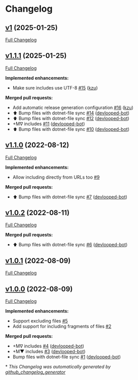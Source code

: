 # Changelog

## [v1](https://github.com/devlooped/actions-includes/tree/v1) (2025-01-25)

[Full Changelog](https://github.com/devlooped/actions-includes/compare/v1.1.1...v1)

## [v1.1.1](https://github.com/devlooped/actions-includes/tree/v1.1.1) (2025-01-25)

[Full Changelog](https://github.com/devlooped/actions-includes/compare/v1.1.0...v1.1.1)

**Implemented enhancements:**

- Make sure includes use UTF-8 [\#15](https://github.com/devlooped/actions-includes/pull/15) ([kzu](https://github.com/kzu))

**Merged pull requests:**

- Add automatic release generation configuration [\#16](https://github.com/devlooped/actions-includes/pull/16) ([kzu](https://github.com/kzu))
- ⬆️ Bump files with dotnet-file sync [\#14](https://github.com/devlooped/actions-includes/pull/14) ([devlooped-bot](https://github.com/devlooped-bot))
- ⬆️ Bump files with dotnet-file sync [\#12](https://github.com/devlooped/actions-includes/pull/12) ([devlooped-bot](https://github.com/devlooped-bot))
- +Mᐁ includes [\#11](https://github.com/devlooped/actions-includes/pull/11) ([devlooped-bot](https://github.com/devlooped-bot))
- ⬆️ Bump files with dotnet-file sync [\#10](https://github.com/devlooped/actions-includes/pull/10) ([devlooped-bot](https://github.com/devlooped-bot))

## [v1.1.0](https://github.com/devlooped/actions-includes/tree/v1.1.0) (2022-08-12)

[Full Changelog](https://github.com/devlooped/actions-includes/compare/v1.0.2...v1.1.0)

**Implemented enhancements:**

- Allow including directly from URLs too [\#9](https://github.com/devlooped/actions-includes/issues/9)

**Merged pull requests:**

- ⬆️ Bump files with dotnet-file sync [\#7](https://github.com/devlooped/actions-includes/pull/7) ([devlooped-bot](https://github.com/devlooped-bot))

## [v1.0.2](https://github.com/devlooped/actions-includes/tree/v1.0.2) (2022-08-11)

[Full Changelog](https://github.com/devlooped/actions-includes/compare/v1.0.1...v1.0.2)

**Merged pull requests:**

- ⬆️ Bump files with dotnet-file sync [\#6](https://github.com/devlooped/actions-includes/pull/6) ([devlooped-bot](https://github.com/devlooped-bot))

## [v1.0.1](https://github.com/devlooped/actions-includes/tree/v1.0.1) (2022-08-09)

[Full Changelog](https://github.com/devlooped/actions-includes/compare/v1.0.0...v1.0.1)

## [v1.0.0](https://github.com/devlooped/actions-includes/tree/v1.0.0) (2022-08-09)

[Full Changelog](https://github.com/devlooped/actions-includes/compare/1c13310b965c257110db9fb098e3a4adfc423d76...v1.0.0)

**Implemented enhancements:**

- Support excluding files [\#5](https://github.com/devlooped/actions-includes/issues/5)
- Add support for including fragments of files [\#2](https://github.com/devlooped/actions-includes/issues/2)

**Merged pull requests:**

- +Mᐁ includes [\#4](https://github.com/devlooped/actions-includes/pull/4) ([devlooped-bot](https://github.com/devlooped-bot))
- +M▼ includes [\#3](https://github.com/devlooped/actions-includes/pull/3) ([devlooped-bot](https://github.com/devlooped-bot))
- Bump files with dotnet-file sync [\#1](https://github.com/devlooped/actions-includes/pull/1) ([devlooped-bot](https://github.com/devlooped-bot))



\* *This Changelog was automatically generated by [github_changelog_generator](https://github.com/github-changelog-generator/github-changelog-generator)*
